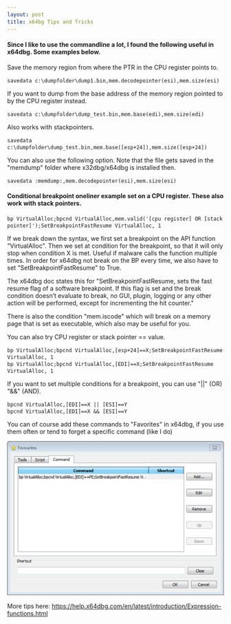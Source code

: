 ```yaml
---
layout: post
title: x64bg Tips and Tricks
---
```


#### Since I like to use the commandline a lot, I found the following useful in x64dbg. Some examples below.

Save the memory region from where the PTR in the CPU register points to.

```
savedata c:\dumpfolder\dump1.bin,mem.decodepointer(esi),mem.size(esi)
```

If you want to dump from the base address of the memory region pointed to by the CPU register instead.

```
savedata c:\dumpfolder\dump_test.bin,mem.base(edi),mem.size(edi)
```

Also works with stackpointers.

```
savedata c:\dumpfolder\dump_test.bin,mem.base([esp+24]),mem.size([esp+24])
```

You can also use the following option. Note that the file gets saved in the "memdump" folder where x32dbg/x64dbg is installed then.

```
savedata :memdump:,mem.decodepointer(esi),mem.size(esi)
```

#### Conditional breakpoint oneliner example set on a CPU register. These also work with stack pointers.

```
bp VirtualAlloc;bpcnd VirtualAlloc,mem.valid('[cpu register] OR [stack pointer]');SetBreakpointFastResume VirtualAlloc, 1
```

If we break down the syntax, we first set a breakpoint on the API function "VirtualAlloc". Then we set at condition for the breakpoint, so that it will only stop when condition X is met. Useful if malware calls the function multiple times. In order for x64dbg not  break on the BP every time, we also have to set "SetBreakpointFastResume" to True.

The x64dbg doc states this for "SetBreakpointFastResume, sets the fast resume flag of a software breakpoint. If this flag is set and the break condition doesn’t evaluate to break, no GUI, plugin, logging or any other action will be performed, except for incrementing the hit counter."

There is also the condition "mem.iscode" which will break on a memory page that is set as executable, which also may be useful for you.

You can also try CPU register or stack pointer == value.

```
bp VirtualAlloc;bpcnd VirtualAlloc,[esp+24]==X;SetBreakpointFastResume VirtualAlloc, 1
bp VirtualAlloc;bpcnd VirtualAlloc,[EDI]==X;SetBreakpointFastResume VirtualAlloc, 1
```
If you want to set multiple conditions for a breakpoint, you can use "||" (OR)
"&&" (AND).

```
bpcnd VirtualAlloc,[EDI]==X || [ESI]==Y
bpcnd VirtualAlloc,[EDI]==X && [ESI]==Y

```

You can of course add these commands to "Favorites" in x64dbg, if you use them often or tend to forget a specific command (like I do)

![x64dbg_favorites](/assets/images/favorites.png)

More tips here:
https://help.x64dbg.com/en/latest/introduction/Expression-functions.html
